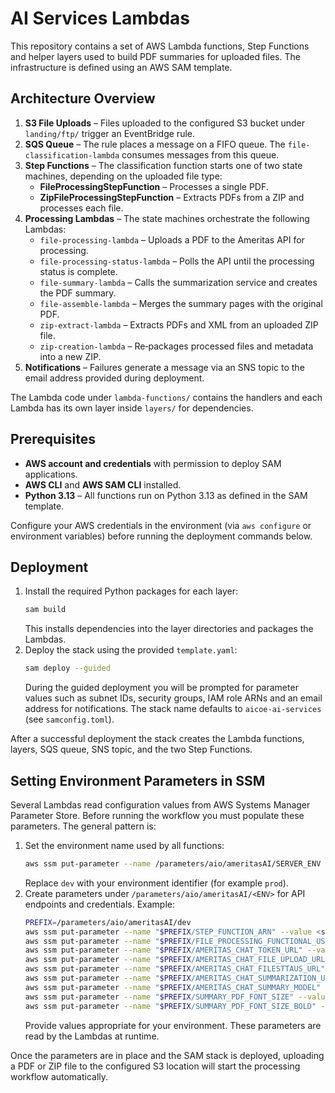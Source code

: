 # AI Services Lambdas

This repository contains a set of AWS Lambda functions, Step Functions and helper layers used to build PDF summaries for uploaded files. The infrastructure is defined using an AWS SAM template.

## Architecture Overview

1. **S3 File Uploads** – Files uploaded to the configured S3 bucket under `landing/ftp/` trigger an EventBridge rule.
2. **SQS Queue** – The rule places a message on a FIFO queue. The `file-classification-lambda` consumes messages from this queue.
3. **Step Functions** – The classification function starts one of two state machines, depending on the uploaded file type:
   - **FileProcessingStepFunction** – Processes a single PDF.
   - **ZipFileProcessingStepFunction** – Extracts PDFs from a ZIP and processes each file.
4. **Processing Lambdas** – The state machines orchestrate the following Lambdas:
   - `file-processing-lambda` – Uploads a PDF to the Ameritas API for processing.
   - `file-processing-status-lambda` – Polls the API until the processing status is complete.
   - `file-summary-lambda` – Calls the summarization service and creates the PDF summary.
   - `file-assemble-lambda` – Merges the summary pages with the original PDF.
   - `zip-extract-lambda` – Extracts PDFs and XML from an uploaded ZIP file.
   - `zip-creation-lambda` – Re‑packages processed files and metadata into a new ZIP.
5. **Notifications** – Failures generate a message via an SNS topic to the email address provided during deployment.

The Lambda code under `lambda-functions/` contains the handlers and each Lambda has its own layer inside `layers/` for dependencies.

## Prerequisites

- **AWS account and credentials** with permission to deploy SAM applications.
- **AWS CLI** and **AWS SAM CLI** installed.
- **Python 3.13** – All functions run on Python 3.13 as defined in the SAM template.

Configure your AWS credentials in the environment (via `aws configure` or environment variables) before running the deployment commands below.

## Deployment

1. Install the required Python packages for each layer:
   ```bash
   sam build
   ```
   This installs dependencies into the layer directories and packages the Lambdas.
2. Deploy the stack using the provided `template.yaml`:
   ```bash
   sam deploy --guided
   ```
   During the guided deployment you will be prompted for parameter values such as subnet IDs, security groups, IAM role ARNs and an email address for notifications. The stack name defaults to `aicoe-ai-services` (see `samconfig.toml`).

After a successful deployment the stack creates the Lambda functions, layers, SQS queue, SNS topic, and the two Step Functions.

## Setting Environment Parameters in SSM

Several Lambdas read configuration values from AWS Systems Manager Parameter Store. Before running the workflow you must populate these parameters. The general pattern is:

1. Set the environment name used by all functions:
   ```bash
   aws ssm put-parameter --name /parameters/aio/ameritasAI/SERVER_ENV --value dev --type String
   ```
   Replace `dev` with your environment identifier (for example `prod`).
2. Create parameters under `/parameters/aio/ameritasAI/<ENV>` for API endpoints and credentials. Example:
   ```bash
   PREFIX=/parameters/aio/ameritasAI/dev
   aws ssm put-parameter --name "$PREFIX/STEP_FUNCTION_ARN" --value <state-machine-arn> --type String
   aws ssm put-parameter --name "$PREFIX/FILE_PROCESSING_FUNCTIONAL_USER" --value <username> --type String
   aws ssm put-parameter --name "$PREFIX/AMERITAS_CHAT_TOKEN_URL" --value <token-url> --type String
   aws ssm put-parameter --name "$PREFIX/AMERITAS_CHAT_FILE_UPLOAD_URL" --value <upload-url> --type String
   aws ssm put-parameter --name "$PREFIX/AMERITAS_CHAT_FILESTTAUS_URL" --value <status-url> --type String
   aws ssm put-parameter --name "$PREFIX/AMERITAS_CHAT_SUMMARIZATION_URL" --value <summary-url> --type String
   aws ssm put-parameter --name "$PREFIX/AMERITAS_CHAT_SUMMARY_MODEL" --value <model-id> --type String
   aws ssm put-parameter --name "$PREFIX/SUMMARY_PDF_FONT_SIZE" --value "10" --type String
   aws ssm put-parameter --name "$PREFIX/SUMMARY_PDF_FONT_SIZE_BOLD" --value "12" --type String
   ```
   Provide values appropriate for your environment. These parameters are read by the Lambdas at runtime.

Once the parameters are in place and the SAM stack is deployed, uploading a PDF or ZIP file to the configured S3 location will start the processing workflow automatically.

